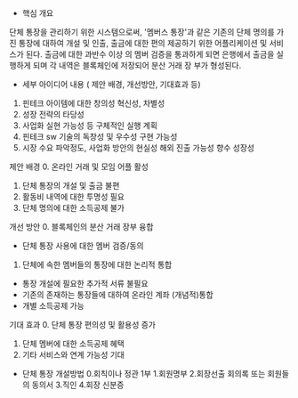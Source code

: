 - 핵심 개요 

단체 통장을 관리하기 위한 시스템으로써, '멤버스 통장'과 같은 기존의 단체 명의를 가진 통장에 대하여
개설 및 인출, 출금에 대한 편의 제공하기 위한 어플리케이션 및 서비스가 된다. 출금에 대한 과반수 이상
의 멤버 검증을 통과하게 되면 은행에서 출금을 실행하게 되며 각 내역은 블록체인에 저장되어 분산 거래 장
부가 형성된다.

- 세부 아이디어 내용 
( 제안 배경, 개선방안, 기대효과 등)
1. 핀테크 아이템에 대한 창의성 혁신성, 차별성
2. 성장 전략의 타당성
3. 사업화 실현 가능성 등 구체적인 실행 계획
4. 핀테크 sw 기술의 독창성 및 우수성 구현 가능성
5. 시장 수요 파악정도, 사업화 방안의 현실성 해외 진출 가능성 향수 성장성

제안 배경 
0. 온라인 거래 및 모임 어플 활성
1. 단체 통장의 개설 및 출금 불편
2. 활동비 내역에 대한 투명성 필요
4. 단체 명의에 대한 소득공제 불가

개선 방안 
0. 블록체인의 분산 거래 장부 융합
- 단체 통장 사용에 대한 멤버 검증/동의

1. 단체에 속한 멤버들의 통장에 대한 논리적 통합
- 통장 개설에 필요한 추가적 서류 불필요
- 기존의 존재하는 통장들에 대하여 온라인 계좌 (개념적)통합
- 개별 소득공제 가능

기대 효과 
0. 단체 통장 편의성 및 활용성 증가
1. 단체 멤버에 대한 소득공제 혜택
2. 기타 서비스와 연계 가능성 기대


- 단체 통장 개설방법
0.회칙이나 정관 1부
1.회원명부
2.회장선출 회의록 또는 회원들의 동의서
3.직인
4.회장 신분증


